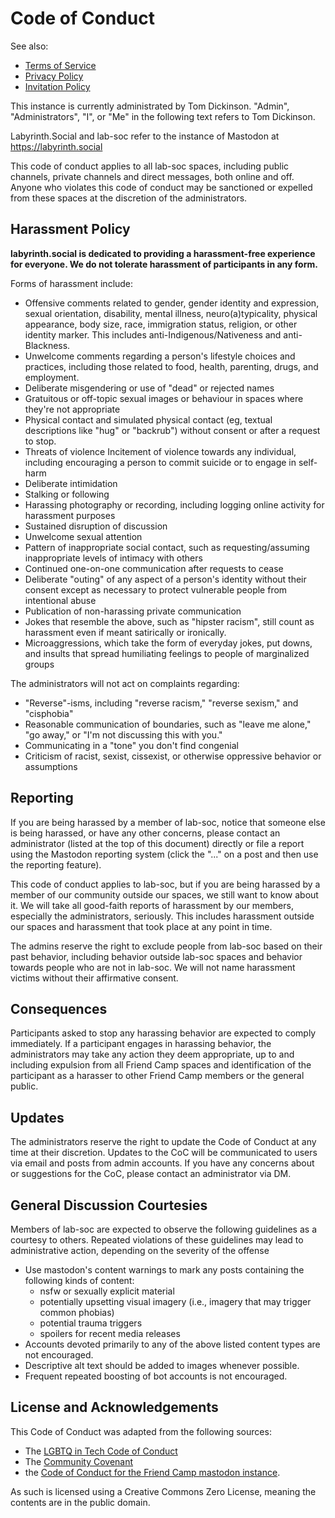 # Code of Conduct

See also:
* [Terms of Service](terms.md)
* [Privacy Policy](privacy.md)
* [Invitation Policy](invitation.md)

This instance is currently administrated by Tom Dickinson. "Admin", "Administrators", "I", or "Me" in the following text refers to Tom Dickinson.

Labyrinth.Social and lab-soc refer to the instance of Mastodon at https://labyrinth.social

This code of conduct applies to all lab-soc spaces, including public channels, private channels and direct messages, both online and off. Anyone who violates this code of conduct may be sanctioned or expelled from these spaces at the discretion of the administrators.

## Harassment Policy

**labyrinth.social is dedicated to providing a harassment-free experience for everyone. We do not tolerate harassment of participants in any form.**

Forms of harassment include:

*   Offensive comments related to gender, gender identity and expression, sexual orientation, disability, mental illness, neuro(a)typicality, physical appearance, body size, race, immigration status, religion, or other identity marker. This includes anti-Indigenous/Nativeness and anti-Blackness.
*   Unwelcome comments regarding a person's lifestyle choices and practices, including those related to food, health, parenting, drugs, and employment.
*   Deliberate misgendering or use of "dead" or rejected names
*   Gratuitous or off-topic sexual images or behaviour in spaces where they're not appropriate
*   Physical contact and simulated physical contact (eg, textual descriptions like "hug" or "backrub") without consent or after a request to stop.
*   Threats of violence Incitement of violence towards any individual, including encouraging a person to commit suicide or to engage in self-harm
*   Deliberate intimidation
*   Stalking or following
*   Harassing photography or recording, including logging online activity for harassment purposes
*   Sustained disruption of discussion
*   Unwelcome sexual attention
*   Pattern of inappropriate social contact, such as requesting/assuming inappropriate levels of intimacy with others
*   Continued one-on-one communication after requests to cease
*   Deliberate "outing" of any aspect of a person's identity without their consent except as necessary to protect vulnerable people from intentional abuse
*   Publication of non-harassing private communication
*   Jokes that resemble the above, such as "hipster racism", still count as harassment even if meant satirically or ironically.
*   Microaggressions, which take the form of everyday jokes, put downs, and insults that spread humiliating feelings to people of marginalized groups

The administrators will not act on complaints regarding:

*   "Reverse"-isms, including "reverse racism," "reverse sexism," and "cisphobia"
*   Reasonable communication of boundaries, such as "leave me alone," "go away," or "I'm not discussing this with you."
*   Communicating in a "tone" you don't find congenial
*   Criticism of racist, sexist, cissexist, or otherwise oppressive behavior or assumptions

## Reporting

If you are being harassed by a member of lab-soc, notice that someone else is being harassed, or have any other concerns, please contact an administrator (listed at the top of this document) directly or file a report using the Mastodon reporting system (click the "..." on a post and then use the reporting feature).

This code of conduct applies to lab-soc, but if you are being harassed by a member of our community outside our spaces, we still want to know about it. We will take all good-faith reports of harassment by our members, especially the administrators, seriously. This includes harassment outside our spaces and harassment that took place at any point in time.

The admins reserve the right to exclude people from lab-soc based on their past behavior, including behavior outside lab-soc spaces and behavior towards people who are not in lab-soc. We will not name harassment victims without their affirmative consent.

## Consequences

Participants asked to stop any harassing behavior are expected to comply immediately. If a participant engages in harassing behavior, the administrators may take any action they deem appropriate, up to and including expulsion from all Friend Camp spaces and identification of the participant as a harasser to other Friend Camp members or the general public.

## Updates

The administrators reserve the right to update the Code of Conduct at any time at their discretion. Updates to the CoC will be communicated to users via email and posts from admin accounts. If you have any concerns about or suggestions for the CoC, please contact an administrator via DM.

## General Discussion Courtesies

Members of lab-soc are expected to observe the following guidelines as a courtesy to others. Repeated violations of these guidelines may lead to administrative action, depending on the severity of the offense

* Use mastodon's content warnings to mark any posts containing the following kinds of content:
  * nsfw or sexually explicit material
  * potentially upsetting visual imagery (i.e., imagery that may trigger common phobias)
  * potential trauma triggers
  * spoilers for recent media releases
* Accounts devoted primarily to any of the above listed content types are not encouraged.
* Descriptive alt text should be added to images whenever possible.
* Frequent repeated boosting of bot accounts is not encouraged.

## License and Acknowledgements

This Code of Conduct was adapted from the following sources:
* The [LGBTQ in Tech Code of Conduct](https://lgbtq.technology/coc.html)
* The [Community Covenant](https://web.archive.org/web/20180625044351/http://community-covenant.net/version/1/0/)
* the [Code of Conduct for the Friend Camp mastodon instance](https://friend.camp/about/more).

As such is licensed using a Creative Commons Zero License, meaning the contents are in the public domain.
